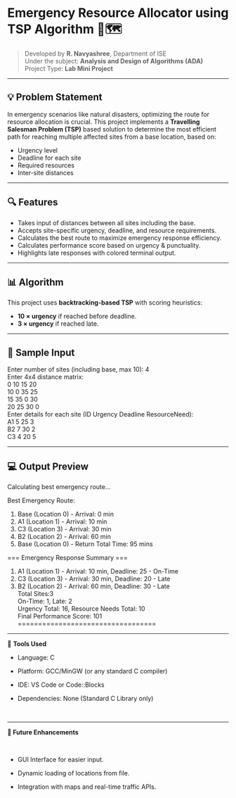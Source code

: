 # Emergency Resource Allocator using TSP Algorithm 🚨🗺️

> Developed by **R. Navyashree**, Department of ISE  
> Under the subject: **Analysis and Design of Algorithms (ADA)**  
> Project Type: **Lab Mini Project**

---

## 💡 Problem Statement

In emergency scenarios like natural disasters, optimizing the route for resource allocation is crucial. This project implements a **Travelling Salesman Problem (TSP)** based solution to determine the most efficient path for reaching multiple affected sites from a base location, based on:
- Urgency level
- Deadline for each site
- Required resources
- Inter-site distances

---

## 🔍 Features

- Takes input of distances between all sites including the base.
- Accepts site-specific urgency, deadline, and resource requirements.
- Calculates the best route to maximize emergency response efficiency.
- Calculates performance score based on urgency & punctuality.
- Highlights late responses with colored terminal output.

---

## 📊 Algorithm

This project uses **backtracking-based TSP** with scoring heuristics:
- **10 × urgency** if reached before deadline.
- **3 × urgency** if reached late.

---

## 🧪 Sample Input
Enter number of sites (including base, max 10): 4<br>
Enter 4x4 distance matrix:<br>
0 10 15 20<br>
10 0 35 25<br>
15 35 0 30<br>
20 25 30 0<br>
Enter details for each site (ID Urgency Deadline ResourceNeed):<br>
A1 5 25 3<br>
B2 7 30 2<br>
C3 4 20 5<br>

---

## 💻 Output Preview


Calculating best emergency route...

Best Emergency Route:
1. Base (Location 0) - Arrival: 0 min
2. A1 (Location 1) - Arrival: 10 min
3. C3 (Location 3) - Arrival: 30 min
4. B2 (Location 2) - Arrival: 60 min
5. Base (Location 0) - Return
Total Time: 95 mins

=== Emergency Response Summary ===
1. A1 (Location 1) - Arrival: 10 min, Deadline: 25 - On-Time
2. C3 (Location 3) - Arrival: 30 min, Deadline: 20 - Late
3. B2 (Location 2) - Arrival: 60 min, Deadline: 30 - Late<br>
Total Sites:3<br>
On-Time: 1, Late: 2<br>
Urgency Total: 16, Resource Needs Total: 10<br>
Final Performance Score: 101<br>
==================================
---
🧰 **Tools Used**
<br>
* Language: C

* Platform: GCC/MinGW (or any standard C compiler)

* IDE: VS Code or Code::Blocks

* Dependencies: None (Standard C Library only)
<br>

---

**📌 Future Enhancements**

<br>

 *  GUI Interface for easier input.

 * Dynamic loading of locations from file.

 * Integration with maps and real-time traffic APIs.



